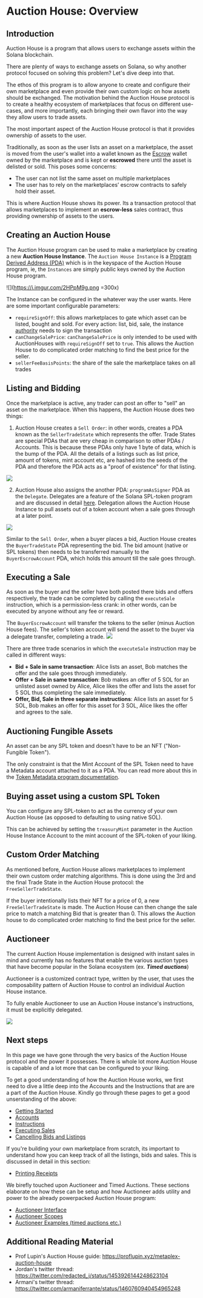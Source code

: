 # Auction House: Overview

## Introduction
Auction House is a program that allows users to exchange assets within the Solana blockchain. 

There are plenty of ways to exchange assets on Solana, so why another protocol focused on solving this problem? Let's dive deep into that.

The ethos of this program is to allow anyone to create and configure their own marketplace and even provide their own custom logic on how assets should be exchanged. The motivation behind the Auction House protocol is to create a healthy ecosystem of marketplaces that focus on different use-cases, and more importantly, each bringing their own flavor into the way they allow users to trade assets.

The most important aspect of the Auction House protocol is that it provides ownership of assets to the user.

Traditionally, as soon as the user lists an asset on a marketplace, the asset is moved from the user's wallet into a wallet known as the [Escrow](https://www.investopedia.com/terms/e/escrow.asp) wallet owned by the marketplace and is kept or **escrowed** there until the asset is delisted or sold. This poses some concerns:
* The user can not list the same asset on multiple marketplaces
* The user has to rely on the marketplaces’ escrow contracts to safely hold their asset.

This is where Auction House shows its power. Its a transaction protocol that allows marketplaces to implement an **escrow-less** sales contract, thus providing ownership of assets to the users.


## Creating an Auction House
The Auction House program can be used to make a marketplace by creating a new **Auction House Instance**. The `Auction House Instance` is a [Program Derived Address (PDA)](https://solanacookbook.com/core-concepts/pdas.html) which is in the keyspace of the Auction House program, ie, the `Instances` are simply public keys owned by the Auction House program.

![](https://i.imgur.com/2HPpM9g.png =300x)

The Instance can be configured in the whatever way the user wants. Here are some important configurable parameters:

* `requireSignOff`: this allows marketplaces to gate which asset can be listed, bought and sold. For every action: list, bid, sale, the instance [authority](https://docs.solana.com/staking/stake-accounts#understanding-account-authorities) needs to sign the transaction
* `canChangeSalePrice`: `canChangeSalePrice` is only intended to be used with AuctionHouses with `requireSignOff` set to `true`. This allows the Auction House to do complicated order matching to find the best price for the seller.
* `sellerFeeBasisPoints`: the share of the sale the marketplace takes on all trades
    
## Listing and Bidding
Once the marketplace is active, any trader can post an offer to "sell" an asset on the marketplace. When this happens, the Auction House does two things:

1. Auction House creates a `Sell Order`: in other words, creates a PDA known as the `SellerTradeState` which represents the offer. Trade States are special PDAs that are very cheap in comparison to other PDAs / Accounts. This is because these PDAs only have 1 byte of data, which is the bump of the PDA. All the details of a listings such as list price, amount of tokens, mint account etc, are hashed into the seeds of the PDA and therefore the PDA acts as a "proof of existence" for that listing.

![](https://i.imgur.com/ki27Ds8.png)

2. Auction House also assigns the another PDA: `programAsSigner` PDA as the `Delegate`. Delegates are a feature of the Solana SPL-token program and are discussed in detail [here](https://spl.solana.com/token#authority-delegation). Delegation allows the Auction House Instance to pull assets out of a token account when a sale goes through at a later point.

![](https://i.imgur.com/aIRl7Hb.png)

Similar to the `Sell Order`, when a buyer places a bid, Auction House creates the `BuyerTradeState` PDA representing the bid. The bid amount (native or SPL tokens) then needs to be transferred manually to the `BuyerEscrowAccount` PDA, which holds this amount till the sale goes through.
    
## Executing a Sale
As soon as the buyer and the seller have both posted there bids and offers respectively, the trade can be completed by calling the `executeSale` instruction, which is a permission-less crank: in other words, can be executed by anyone without any fee or reward.

The `BuyerEscrowAccount` will transfer the tokens to the seller (minus Auction House fees). The seller's token account will send the asset to the buyer via a delegate transfer, completing a trade.
![](https://i.imgur.com/gpAX63m.png)


There are three trade scenarios in which the `executeSale` instruction may be called in different ways:

* **Bid + Sale in same transaction**: Alice lists an asset, Bob matches the offer and the sale goes through immediately.
* **Offer + Sale in same transaction**: Bob makes an offer of 5 SOL for an unlisted asset owned by Alice, Alice likes the offer and lists the asset for 5 SOL thus completing the sale immediately.
* **Offer, Bid, Sale in three separate instructions**: Alice lists an asset for 5 SOL, Bob makes an offer for this asset for 3 SOL, Alice likes the offer and agrees to the sale.
    
## Auctioning Fungible Assets
An asset can be any SPL token and doesn't have to be an NFT ("Non-Fungible Token"). 

The only constraint is that the Mint Account of the SPL Token need to have a Metadata account attached to it as a PDA. You can read more about this in the [Token Metadata program documentation](https://docs.metaplex.com/programs/token-metadata/overview).
    
## Buying asset using a custom SPL Token
You can configure any SPL-token to act as the currency of your own Auction House (as opposed to defaulting to using native SOL).

This can be achieved by setting the `treasuryMint` parameter in the Auction House Instance Account to the mint account of the SPL-token of your liking.

## Custom Order Matching
As mentioned before, Auction House allows marketplaces to implement their own custom order matching algorithms. This is done using the 3rd and the final Trade State in the Auction House protocol: the `FreeSellerTradeState`.

If the buyer intentionally lists their NFT for a price of 0, a new `FreeSellerTradeState` is made. The Auction House can then change the sale price to match a matching Bid that is greater than 0. This allows the Auction house to do complicated order matching to find the best price for the seller.

## Auctioneer
The current Auction House implementation is designed with instant sales in mind and currently has no features that enable the various auction types that have become popular in the Solana ecosystem (ex. ***Timed auctions***) 

Auctioneer is a customized contract type, written by the user, that uses the composability pattern of Auction House to control an individual Auction House instance. 

To fully enable Auctioneer to use an Auction House instance's instructions, it must be explicitly delegated. 

![](https://i.imgur.com/RyZUfR9.png)

## Next steps
In this page we have gone through the very basics of the Auction House protocol and the power it possesses. There is whole lot more Auction House is capable of and a lot more that can be configured to your liking.

To get a good understanding of how the Auction House works, we first need to dive a little deep into the Accounts and the Instructions that are are a part of the Auction House. Kindly go through these pages to get a good unserstanding of the above:
* [Getting Started]()
* [Accounts]()
* [Instructions]()
* [Executing Sales]()
* [Cancelling Bids and Listings]()

If you're building your own marketplace from scratch, its important to understand how you can keep track of all the listings, bids and sales. This is discussed in detail in this section:
* [Printing Receipts]()

We birefly touched upon Auctioneer and Timed Auctions. These sections elaborate on how these can be setup and how Auctioneer adds utility and power to the already powerpacked Auction House program:
* [Auctioneer Interface]()
* [Auctioneer Scopes]()
* [Auctioneer Examples (timed auctions etc.)]()
    
## Additional Reading Material
* Prof Lupin's Auction House guide: https://proflupin.xyz/metaplex-auction-house
* Jordan's twitter thread: https://twitter.com/redacted_j/status/1453926144248623104
* Armani's twitter thread: https://twitter.com/armaniferrante/status/1460760940454965248
